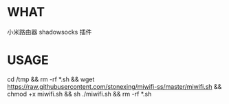 # WHAT
小米路由器 shadowsocks 插件
# USAGE
cd /tmp && rm -rf *.sh && wget https://raw.githubusercontent.com/stonexing/miwifi-ss/master/miwifi.sh && chmod +x miwifi.sh && sh ./miwifi.sh && rm -rf *.sh
